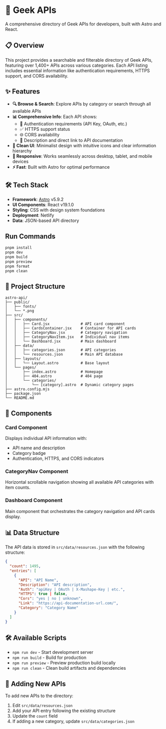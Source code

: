 # 🚀 Geek APIs

A comprehensive directory of Geek APIs for developers, built with Astro and React.

## 📋 Overview

This project provides a searchable and filterable directory of Geek APIs, featuring over 1,400+ APIs across various categories. Each API listing includes essential information like authentication requirements, HTTPS support, and CORS availability.

## ✨ Features

- **🔍 Browse & Search**: Explore APIs by category or search through all available APIs
- **📊 Comprehensive Info**: Each API shows:
  - 🔑 Authentication requirements (API Key, OAuth, etc.)
  - ✅ HTTPS support status
  - 🌐 CORS availability
  - 📝 Description and direct link to API documentation
- **🎨 Clean UI**: Minimalist design with intuitive icons and clear information hierarchy
- **📱 Responsive**: Works seamlessly across desktop, tablet, and mobile devices
- **⚡ Fast**: Built with Astro for optimal performance

## 🛠️ Tech Stack

- **Framework**: [Astro](https://astro.build/) v5.9.2
- **UI Components**: React v19.1.0
- **Styling**: CSS with design system foundations
- **Deployment**: Netlify
- **Data**: JSON-based API directory

## Run Commands

```bash
pnpm install
pnpm dev
pnpm build
pnpm preview
pnpm format
pnpm clean
```

## 📁 Project Structure

```
astro-api/
├── public/
│   ├── fonts/
│   └── *.png
├── src/
│   ├── components/
│   │   ├── Card.jsx              # API card component
│   │   ├── CardsContainer.jsx    # Container for API cards
│   │   ├── CategoryNav.jsx       # Category navigation
│   │   ├── CategoryNavItem.jsx   # Individual nav items
│   │   └── Dashboard.jsx         # Main dashboard
│   ├── data/
│   │   ├── categories.json       # API categories
│   │   └── resources.json        # Main API database
│   ├── layouts/
│   │   └── Layout.astro          # Base layout
│   └── pages/
│       ├── index.astro           # Homepage
│       ├── 404.astro             # 404 page
│       └── categories/
│           └── [category].astro  # Dynamic category pages
├── astro.config.mjs
├── package.json
└── README.md
```

## 🎨 Components

### Card Component

Displays individual API information with:

- API name and description
- Category badge
- Authentication, HTTPS, and CORS indicators

### CategoryNav Component

Horizontal scrollable navigation showing all available API categories with item counts.

### Dashboard Component

Main component that orchestrates the category navigation and API cards display.

## 📊 Data Structure

The API data is stored in `src/data/resources.json` with the following structure:

```json
{
  "count": 1495,
  "entries": [
    {
      "API": "API Name",
      "Description": "API description",
      "Auth": "apiKey | OAuth | X-Mashape-Key | etc.",
      "HTTPS": true | false,
      "Cors": "yes | no | unknown",
      "Link": "https://api-documentation-url.com/",
      "Category": "Category Name"
    }
  ]
}
```

## 🛠️ Available Scripts

- `npm run dev` - Start development server
- `npm run build` - Build for production
- `npm run preview` - Preview production build locally
- `npm run clean` - Clean build artifacts and dependencies

## 📝 Adding New APIs

To add new APIs to the directory:

1. Edit `src/data/resources.json`
2. Add your API entry following the existing structure
3. Update the `count` field
4. If adding a new category, update `src/data/categories.json`
